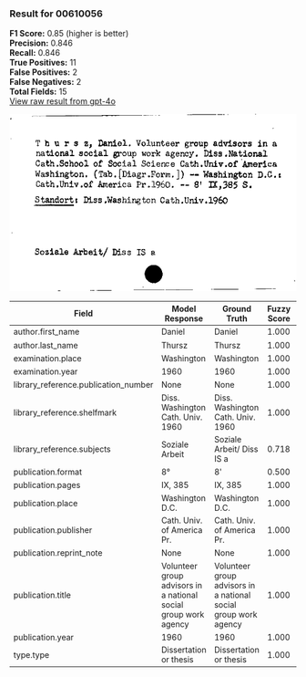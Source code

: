 ### Result for 00610056
**F1 Score:** 0.85 (higher is better)<br>**Precision:** 0.846<br>**Recall:** 0.846<br>**True Positives:** 11<br>**False Positives:** 2<br>**False Negatives:** 2<br>**Total Fields:** 15<br>[View raw result from gpt-4o](https://github.com/RISE-UNIBAS/humanities_data_benchmark/blob/main/results/2025-09-02/T0066/request_T0066_00610056.json)

<img src="https://github.com/RISE-UNIBAS/humanities_data_benchmark/blob/main/benchmarks/zettelkatalog/images/00610056.jpg?raw=true" alt="00610056" width="600px">

| Field | Model Response | Ground Truth | Fuzzy Score | Match |
|-------|----------------|--------------|-------------|-------|
| author.first_name | Daniel | Daniel | 1.000 | ✅ |
| author.last_name | Thursz | Thursz | 1.000 | ✅ |
| examination.place | Washington | Washington | 1.000 | ✅ |
| examination.year | 1960 | 1960 | 1.000 | ✅ |
| library_reference.publication_number | None | None | 1.000 | ✅ |
| library_reference.shelfmark | Diss. Washington Cath. Univ. 1960 | Diss. Washington Cath. Univ. 1960 | 1.000 | ✅ |
| library_reference.subjects | Soziale Arbeit | Soziale Arbeit/ Diss IS a | 0.718 | ❌ |
| publication.format | 8° | 8' | 0.500 | ❌ |
| publication.pages | IX, 385 | IX, 385 | 1.000 | ✅ |
| publication.place | Washington D.C. | Washington D.C. | 1.000 | ✅ |
| publication.publisher | Cath. Univ. of America Pr. | Cath. Univ. of America Pr. | 1.000 | ✅ |
| publication.reprint_note | None | None | 1.000 | ✅ |
| publication.title | Volunteer group advisors in a national social group work agency | Volunteer group advisors in a national social group work agency | 1.000 | ✅ |
| publication.year | 1960 | 1960 | 1.000 | ✅ |
| type.type | Dissertation or thesis | Dissertation or thesis | 1.000 | ✅ |
